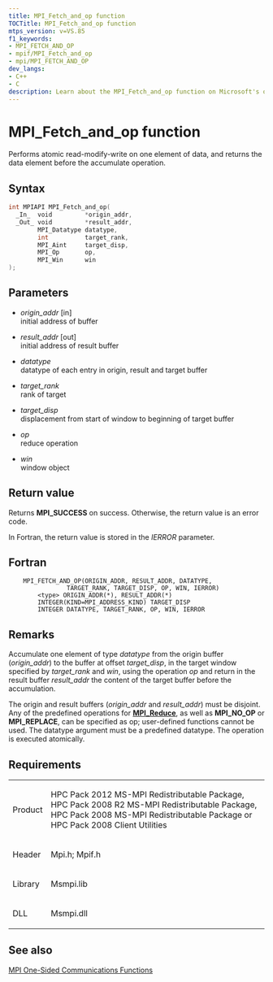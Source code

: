 ```yaml
---
title: MPI_Fetch_and_op function
TOCTitle: MPI_Fetch_and_op function
mtps_version: v=VS.85
f1_keywords:
- MPI_FETCH_AND_OP
- mpif/MPI_Fetch_and_op
- mpi/MPI_FETCH_AND_OP
dev_langs:
- C++
- C
description: Learn about the MPI_Fetch_and_op function on Microsoft's official site. Understand its syntax, parameters, return values, and usage in atomic read-modify-write operations.
---
```


# MPI\_Fetch\_and\_op function

Performs atomic read-modify-write on one element of data, and returns the data element before the accumulate operation.

## Syntax

``` c++
int MPIAPI MPI_Fetch_and_op(
  _In_  void         *origin_addr,
  _Out_ void         *result_addr,
        MPI_Datatype datatype,
        int          target_rank,
        MPI_Aint     target_disp,
        MPI_Op       op,
        MPI_Win      win
);
```

## Parameters

  - *origin\_addr* \[in\]  
    initial address of buffer

  - *result\_addr* \[out\]  
    initial address of result buffer

  - *datatype*  
    datatype of each entry in origin, result and target buffer

  - *target\_rank*  
    rank of target

  - *target\_disp*  
    displacement from start of window to beginning of target buffer

  - *op*  
    reduce operation

  - *win*  
    window object

## Return value

Returns **MPI\_SUCCESS** on success. Otherwise, the return value is an error code.

In Fortran, the return value is stored in the *IERROR* parameter.

## Fortran

``` FORTRAN
    MPI_FETCH_AND_OP(ORIGIN_ADDR, RESULT_ADDR, DATATYPE,
                TARGET_RANK, TARGET_DISP, OP, WIN, IERROR)
        <type> ORIGIN_ADDR(*), RESULT_ADDR(*)
        INTEGER(KIND=MPI_ADDRESS_KIND) TARGET_DISP
        INTEGER DATATYPE, TARGET_RANK, OP, WIN, IERROR
```

## Remarks

Accumulate one element of type *datatype* from the origin buffer (*origin_addr*) to the buffer at offset *target_disp*, in the target window specified by *target_rank* and *win*, using the operation *op* and return in the result buffer *result_addr* the content of the target buffer before the accumulation.

The origin and result buffers (*origin_addr* and *result_addr*) must be disjoint. Any of the predefined operations for [**MPI\_Reduce**](mpi-reduce-function.md), as well as **MPI\_NO\_OP** or **MPI\_REPLACE**, can be specified as op; user-defined functions cannot be used. The datatype argument must be a predefined datatype. The operation is executed atomically.

## Requirements

<table>
<colgroup>
<col/>
<col/>
</colgroup>
<tbody>
<tr class="odd">
<td><p>Product</p></td>
<td><p>HPC Pack 2012 MS-MPI Redistributable Package, HPC Pack 2008 R2 MS-MPI Redistributable Package, HPC Pack 2008 MS-MPI Redistributable Package or HPC Pack 2008 Client Utilities</p></td>
</tr>
<tr class="even">
<td><p>Header</p></td>
<td>Mpi.h;
Mpif.h</td>
</tr>
<tr class="odd">
<td><p>Library</p></td>
<td>Msmpi.lib</td>
</tr>
<tr class="even">
<td><p>DLL</p></td>
<td>Msmpi.dll</td>
</tr>
</tbody>
</table>


## See also

[MPI One-Sided Communications Functions](mpi-one-sided-communications-functions.md)


